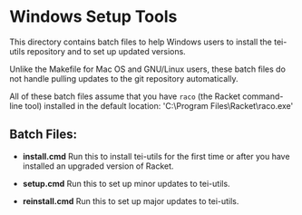 # Windows Setup Tools #

This directory contains batch files to help Windows users to install
the tei-utils repository and to set up updated versions.

Unlike the Makefile for Mac OS and GNU/Linux users, these batch files
do not handle pulling updates to the git repository automatically.

All of these batch files assume that you have `raco` (the Racket
command-line tool) installed in the default location:
'C:\Program Files\Racket\raco.exe'

## Batch Files: ##

- __install.cmd__ Run this to install tei-utils for the first time
  or after you have installed an upgraded version of Racket.
  
- __setup.cmd__ Run this to set up minor updates to tei-utils.

- __reinstall.cmd__ Run this to set up major updates to tei-utils.

